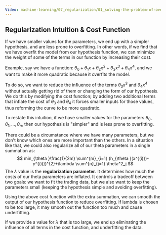 ```yaml
---
Video: machine-learning/07_regularization/01_solving-the-problem-of-overfitting/03_cost-function.mp4
---
```


## Regularization Intuition & Cost Function

If we have smaller values for the parameters, we end up with a simpler hypothesis, and are less prone to overfitting. In other words, if we find that we have overfit the model from our hypothesis function, we can minimize the weight of some of the terms in our function by increasing their cost.

Example, say we have a function: $\theta_0 + \theta_1x + \theta_2x^2 + \theta_3x^3 + \theta_4x^4$, and we want to make it more quadratic because it overfits the model.

To do so, we want to reduce the influence of the terms $\theta_3x^3$ and $\theta_4x^4$ without actually getting rid of them or changing the form of our hypothesis.  We do this by modifying the cost function; by adding two additional terms that inflate the cost of $\theta_3$ and $\theta_4$ it forces smaller inputs for those values, thus reforming the curve to be more quadratic.

To restate this intuition, if we have smaller values for the parameters $\theta_0,\theta_1,…,\theta_n$, then our hypothesis is "simpler" and is less prone to overfitting.

There could be a circumstance where we have many parameters, but we don't know which ones are more important than the others. In a situation like that, we could also regularize all of our theta parameters in a single summation as:
$$
min_{\theta }\frac{1}{2m} \sum^{m}_{i=1} (h_{\theta }(x^{(i)})-y^{(i)})^{2}+\lambda \sum^{n}_{j=1} \theta^2_j
$$
The $\lambda$ value is the **regularization parameter**. It determines how much the costs of our theta parameters are inflated. It controls a tradeoff between two goals: we want to fit the trading data, but we also want to keep the parameters small (keeping the hypothesis simple and avoiding overfitting).  

Using the above cost function with the extra summation, we can smooth the output of our hypothesis function to reduce overfitting. If lambda is chosen to be too large, it may smooth out the function too much and cause underfitting. 

If we provide a value for $\lambda$ that is too large, we end up eliminating the influence of all terms in the cost function, and underfitting the data.